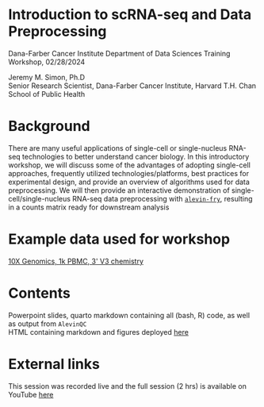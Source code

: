 # Introduction to scRNA-seq and Data Preprocessing
Dana-Farber Cancer Institute Department of Data Sciences Training Workshop, 02/28/2024  

Jeremy M. Simon, Ph.D  
Senior Research Scientist, Dana-Farber Cancer Institute, Harvard T.H. Chan School of Public Health  

# Background
There are many useful applications of single-cell or single-nucleus RNA-seq technologies to better understand cancer biology. In this introductory workshop, we will discuss some of the advantages of adopting single-cell approaches, frequently utilized technologies/platforms, best practices for experimental design, and provide an overview of algorithms used for data preprocessing. We will then provide an interactive demonstration of single-cell/single-nucleus RNA-seq data preprocessing with [`alevin-fry`](https://github.com/COMBINE-lab/alevin-fry), resulting in a counts matrix ready for downstream analysis

# Example data used for workshop
[10X Genomics, 1k PBMC, 3' V3 chemistry](https://www.10xgenomics.com/datasets/1-k-pbm-cs-from-a-healthy-donor-v-3-chemistry-3-standard-3-0-0)

# Contents
Powerpoint slides, quarto markdown containing all (bash, R) code, as well as output from `AlevinQC`  
HTML containing markdown and figures deployed [here](https://jeremymsimon.github.io/DS_scRNA_20240228/DS_scRNA_20240228.html)

# External links
This session was recorded live and the full session (2 hrs) is available on YouTube [here]()
